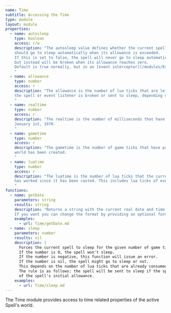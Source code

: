 ```yaml
---
name: Time
subtitle: Accessing the Time
type: module
layout: module
properties:
  - name: autosleep
    type: boolean
    access: r/w
    description: "The autosleep value defines whether the current spell
    should go to sleep automatically when its allowance is exceeded.
    If this is set to false, the spell will never go to sleep automatically,
    but instead will be broken when its allowance reaches zero.
    Default is true normally, but in an [event interceptor](/modules/Events#intercept) 'autosleep' is always false and can't be changed.
    "
  - name: allowance
    type: number
    access: r
    description: "The allowance is the number of lua ticks that are left before
    the spell or event listener is broken or sent to sleep, depending on [autosleep](#autosleep).
    "
  - name: realtime
    type: number
    access: r
    description: "The realtime is the number of milliseconds that have passed since
    January 1st, 1970.
    "
  - name: gametime
    type: number
    access: r
    description: "The gametime is the number of game ticks that have passed since the
    world has been created.
    "
  - name: luatime
    type: number
    access: r
    description: "The luatime is the number of lua ticks that the current spell
    has worked since it has been casted. This includes lua ticks of event listeners.
    "
functions:
  - name: getDate
    parameters: string
    results: string
    description: "Returns a string with the current real date and time.
    If you want you can change the format by providing an optional format string."
    examples:
      - url: Time/getDate.md
  - name: sleep
    parameters: number
    results: nil
    description: |
      Forces the current spell to sleep for the given number of game ticks.
      If the number is 0, the spell won't sleep.
      If the number is negative, this function will issue an error.
      If the number is nil, the spell might go to sleep or not.
      This depends on the number of lua ticks that are already consumed by this spell.
      The rule is as follows: the spell will be sent to sleep if the spell's allowance falls below the half value
      of the spell's initial allowance.
    examples:
      - url: Time/sleep.md
---
```


The <span class="notranslate">Time</span> module provides access to time related properties of the active Spell's world.
